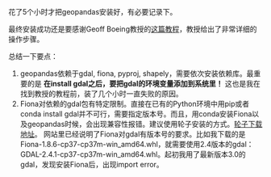 花了5个小时才把geopandas安装好，有必要记录下。

最终安装成功还是要感谢Geoff Boeing教授的[这篇教程](https://geoffboeing.com/2014/09/using-geopandas-windows/)，教授给出了非常详细的操作步骤。

总结一下要点：

1. geopandas依赖于gdal, fiona, pyproj, shapely，需要依次安装依赖库。最重要的是 **在install gdal之后，要把gdal的环境变量添加到系统里！** 这也是我在找到教授的教程前，装了几个小时一直失败的原因。
2. Fiona对依赖的gdal包有特定限制。直接在已有的Python环境中用pip或者conda install gdal并不可行，需要指定版本号。而且，用conda安装Fiona以及geopandas时候，会出现兼容性报错。建议使用轮子安装的方式。[轮子下载地址](https://www.lfd.uci.edu/~gohlke/pythonlibs/)。 网站里已经说明了Fiona对gdal有版本号的要求。比如我下载的是Fiona-1.8.6-cp37-cp37m-win_amd64.whl，就需要使用2.4版本的gdal：GDAL-2.4.1-cp37-cp37m-win_amd64.whl。起初我用了最新版本3.0的gdal，发现安装Fiona后，出现import error。





